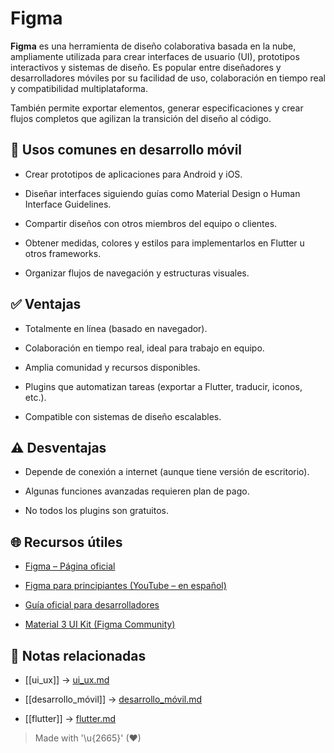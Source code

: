 # Figma

**Figma** es una herramienta de diseño colaborativa basada en la nube, ampliamente utilizada para crear interfaces de usuario (UI), prototipos interactivos y sistemas de diseño. Es popular entre diseñadores y desarrolladores móviles por su facilidad de uso, colaboración en tiempo real y compatibilidad multiplataforma.

También permite exportar elementos, generar especificaciones y crear flujos completos que agilizan la transición del diseño al código.


## 🎯 Usos comunes en desarrollo móvil

- Crear prototipos de aplicaciones para Android y iOS.  

- Diseñar interfaces siguiendo guías como Material Design o Human Interface Guidelines.  

- Compartir diseños con otros miembros del equipo o clientes.  

- Obtener medidas, colores y estilos para implementarlos en Flutter u otros frameworks.  

- Organizar flujos de navegación y estructuras visuales.  


## ✅ Ventajas

- Totalmente en línea (basado en navegador).  

- Colaboración en tiempo real, ideal para trabajo en equipo.  

- Amplia comunidad y recursos disponibles.  

- Plugins que automatizan tareas (exportar a Flutter, traducir, iconos, etc.).  

- Compatible con sistemas de diseño escalables.  


## ⚠️ Desventajas

- Depende de conexión a internet (aunque tiene versión de escritorio).  

- Algunas funciones avanzadas requieren plan de pago.  

- No todos los plugins son gratuitos.  


## 🌐 Recursos útiles

- [Figma – Página oficial](https://www.figma.com/)  

- [Figma para principiantes (YouTube – en español)](https://www.youtube.com/watch?v=ft6tDPKkTYg)  

- [Guía oficial para desarrolladores](https://www.figma.com/developers)  

- [Material 3 UI Kit (Figma Community)](https://www.figma.com/community/file/1035203688168086460/material-design-3)  


## 🔗 Notas relacionadas

- [[ui_ux]] → [ui_ux.md](ui_ux.md)  

- [[desarrollo_móvil]] → [desarrollo_móvil.md](desarrollo_móvil.md)  
- [[flutter]] → [flutter.md](flutter.md)  

> Made with '\u{2665}' (♥)
